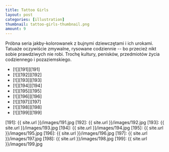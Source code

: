 ```yaml
---
title: Tattoo Girls
layout: post
categories: [illustration]
thumbnail: tattoo-girls-thumbnail.png
amount: 9
---
```


Próbna seria jakby-kolorowanek z bujnymi dziewczętami i ich urokami. Tatuaże oczywiście zmywalne, rysowane codziennie -- bo przecież nikt sobie prawdziwych nie robi. Trochę kultury, penisków, przedmiotów życia codziennego i pozaziemskiego.

* [![][191]][191]
* [![][192]][192]
* [![][193]][193]
* [![][194]][194]
* [![][195]][195]
* [![][196]][196]
* [![][197]][197]
* [![][198]][198]
* [![][199]][199]

[191]: {{ site.url }}/images/191.jpg
[192]: {{ site.url }}/images/192.jpg
[193]: {{ site.url }}/images/193.jpg
[194]: {{ site.url }}/images/194.jpg
[195]: {{ site.url }}/images/195.jpg
[196]: {{ site.url }}/images/196.jpg
[197]: {{ site.url }}/images/197.jpg
[198]: {{ site.url }}/images/198.jpg
[199]: {{ site.url }}/images/199.jpg